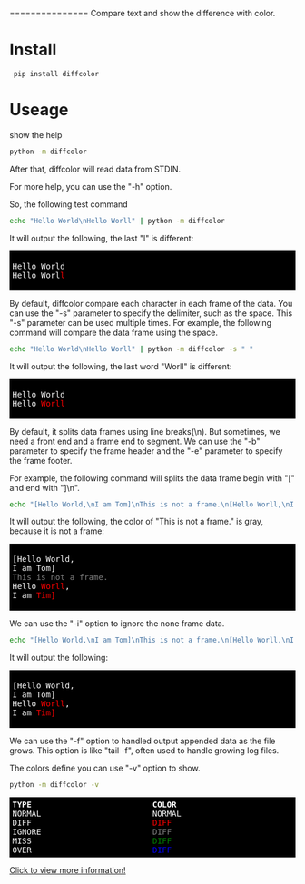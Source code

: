 
===============
Compare text and show the difference with color.


Install
===============
```
 pip install diffcolor
```

Useage
===============
show the help
```bash
python -m diffcolor
```

After that, diffcolor will read data from STDIN.

For more help, you can use the "-h" option.

So, the following test command
```bash
echo "Hello World\nHello Worll" | python -m diffcolor
```
It will output the following, the last "l" is different:

<div style="font-family:monospace; color:white; background-color:black; padding:5px; font-size:14px;">
<p>Hello World<br/>Hello Worl<span style="color:red">l</span></p>
</div>


By default, diffcolor compare each character in each frame of the data. You can use the "-s" parameter to specify the delimiter, such as the space. This "-s" parameter can be used multiple times. 
For example, the following command will compare the data frame using the space.

```bash
echo "Hello World\nHello Worll" | python -m diffcolor -s " "
```

It will output the following, the last word "Worll" is different:

<div style="font-family:monospace; color:white; background-color:black; padding:5px; font-size:14px;">
<p>Hello World<br/>Hello <span style="color:red">Worll</span></p>
</div>

By default, it splits data frames using line breaks(\n). But sometimes, we need a front end and a frame end to segment. We can use the "-b" parameter to specify the frame header and the "-e" parameter to specify the frame footer.

For example, the following command will splits the data frame begin with "[" and end with "]\n".

```bash
echo "[Hello World,\nI am Tom]\nThis is not a frame.\n[Hello Worll,\nI am Tim]" | python -m diffcolor -b="[" -e="]\n" -s=" "
```

It will output the following, the color of "This is not a frame." is gray, because it is not a frame:

<div style="font-family:monospace; color:white; background-color:black; padding:5px; font-size:14px;">
<p>[Hello World,<br/>I am Tom]<br/><span style="color:gray">This is not a frame.</span><br/>Hello <span style="color:red">Worll</span>,<br/>I am <span style="color:red">Tim]</span></p>
</div>

We can use the "-i" option to ignore the none frame data.

```bash
echo "[Hello World,\nI am Tom]\nThis is not a frame.\n[Hello Worll,\nI am Tim]" | python -m diffcolor -b="[" -e="]\n" -s=" " -i
```

It will output the following:

<div style="font-family:monospace; color:white; background-color:black; padding:5px; font-size:14px;">
<p>[Hello World,<br/>I am Tom]<br/>Hello <span style="color:red">Worll</span>,<br/>I am <span style="color:red">Tim]</span></p>
</div>

We can use the "-f" option to handled output appended data as the file grows. This option is like "tail -f", often used to handle growing log files.

The colors define you can use "-v" option to show.

```bash
python -m diffcolor -v
```

<div style="display: grid; grid-template-columns: 1fr 1fr; font-family: monospace; color: white; background: black; padding: 5px; font-size: 14px;">
    <div style="font-weight: bold;">TYPE</div>
    <div style="font-weight: bold;">COLOR</div>
    <div>NORMAL</div>
    <div>NORMAL</div>
    <div>DIFF</div>
    <div style="color: red;">DIFF</div>
    <div>IGNORE</div>
    <div style="color: gray;">DIFF</div>
    <div>MISS</div>
    <div style="color: green;">DIFF</div>
    <div>OVER</div>
    <div style="color: blue;">DIFF</div>
</div>

[Click to view more information!](https://github.com/sintrb/diffcolor)